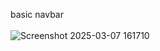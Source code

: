 basic navbar <br><br>
![Screenshot 2025-03-07 161710](https://github.com/user-attachments/assets/d992fa53-5f45-4eb4-ad61-be1fc8eb1233)
